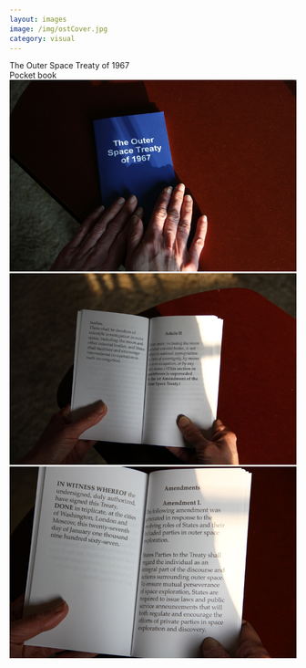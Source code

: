 ```yaml
---
layout: images
image: /img/ostCover.jpg
category: visual
---
```


<div class="animated fadeOut">The Outer Space Treaty of 1967<br>Pocket book</div>

<div id="owl-demo" class="owl-carousel">
  <div><img src="/img/ost1.jpg"></div>
  <div><img src="/img/ost2.jpg"></div>
  <div><img src="/img/ost3.jpg"></div>

</div>

<script>
$(document).ready(function() {
$("#owl-demo").owlCarousel({

  autoPlay: 3000,
  stopOnHover: true,
  navigation: true,
  paginationSpeed: 1000,
  goToFirstSpeed: 2000,
  singleItem: true,
  autoHeight: true,
  transitionStyle: "fade"
  });

});

</script>